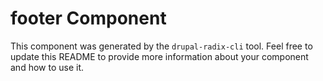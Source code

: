 # footer Component

This component was generated by the `drupal-radix-cli` tool. Feel free to update this README to provide more information about your component and how to use it.